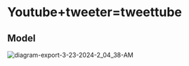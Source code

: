 # Youtube+tweeter=tweettube 

## Model

![diagram-export-3-23-2024-2_04_38-AM](https://github.com/Paras-codes/chai_Backend/assets/110693728/fd149b64-fbab-40d4-b7bc-3a983e86cadc)
